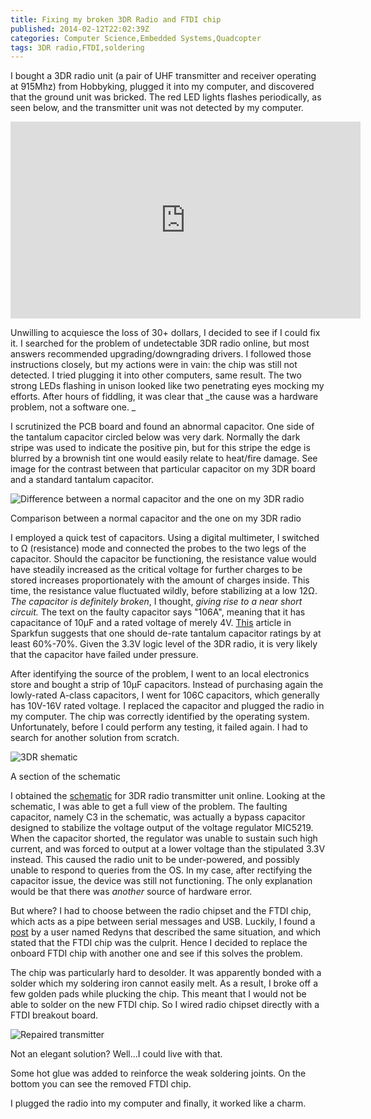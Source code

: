 ```yaml
---
title: Fixing my broken 3DR Radio and FTDI chip
published: 2014-02-12T22:02:39Z
categories: Computer Science,Embedded Systems,Quadcopter
tags: 3DR radio,FTDI,soldering
---
```


I bought a 3DR radio unit (a pair of UHF transmitter and receiver operating at 915Mhz) from Hobbyking, plugged it into my computer, and discovered that the ground unit was bricked. The red LED lights flashes periodically, as seen below, and the transmitter unit was not detected by my computer.

<div class="video-container"><iframe width="560" height="315" src="http://www.youtube-nocookie.com/embed/jfLEBMeVQBc?rel=0" frameborder="0" allowfullscreen="allowfullscreen"></iframe></div>

Unwilling to acquiesce the loss of 30+ dollars, I decided to see if I could fix it. I searched for the problem of undetectable 3DR radio online, but most answers recommended upgrading/downgrading drivers. I followed those instructions closely, but my actions were in vain: the chip was still not detected. I tried plugging it into other computers, same result. The two strong LEDs flashing in unison looked like two penetrating eyes mocking my efforts. After hours of fiddling, it was clear that _the cause was a hardware problem, not a software one. _

I scrutinized the PCB board and found an abnormal capacitor. One side of the tantalum capacitor circled below was very dark. Normally the dark stripe was used to indicate the positive pin, but for this stripe the edge is blurred by a brownish tint one would easily relate to heat/fire damage. See image for the contrast between that particular capacitor on my 3DR board and a standard tantalum capacitor.

![Difference between a normal capacitor and the one on my 3DR radio](https://static.thinkingandcomputing.com/2014/02/ftdi_tan_vs.jpg)

Comparison between a normal capacitor and the one on my 3DR radio

I employed a quick test of capacitors. Using a digital multimeter, I switched to Ω (resistance) mode and connected the probes to the two legs of the capacitor. Should the capacitor be functioning, the resistance value would have steadily increased as the critical voltage for further charges to be stored increases proportionately with the amount of charges inside. This time, the resistance value fluctuated wildly, before stabilizing at a low 12Ω. _The capacitor is definitely broken_, I thought, _giving rise to a near short circuit._ The text on the faulty capacitor says "106A", meaning that it has capacitance of 10µF and a rated voltage of merely 4V. [This](http://www.sparkfun.com/news/1271 "Why You Should De-Rate Capacitors") article in Sparkfun suggests that one should de-rate tantalum capacitor ratings by at least 60%-70%. Given the 3.3V logic level of the 3DR radio, it is very likely that the capacitor have failed under pressure.

After identifying the source of the problem, I went to an local electronics store and bought a strip of 10µF capacitors. Instead of purchasing again the lowly-rated A-class capacitors, I went for 106C capacitors, which generally has 10V-16V rated voltage. I replaced the capacitor and plugged the radio in my computer. The chip was correctly identified by the operating system. Unfortunately, before I could perform any testing, it failed again. I had to search for another solution from scratch.

![3DR shematic](https://static.thinkingandcomputing.com/2014/02/schem.png)

A section of the schematic

I obtained the [schematic](http://cdn.basic-antivirus.com/media/3drradiousb.pdf) for 3DR radio transmitter unit online. Looking at the schematic, I was able to get a full view of the problem. The faulting capacitor, namely C3 in the schematic, was actually a bypass capacitor designed to stabilize the voltage output of the voltage regulator MIC5219\. When the capacitor shorted, the regulator was unable to sustain such high current, and was forced to output at a lower voltage than the stipulated 3.3V instead. This caused the radio unit to be under-powered, and possibly unable to respond to queries from the OS. In my case, after rectifying the capacitor issue, the device was still not functioning. The only explanation would be that there was _another_ source of hardware error.

But where? I had to choose between the radio chipset and the FTDI chip, which acts as a pipe between serial messages and USB. Luckily, I found a [post](http://www.sparkfun.com/products/retired/8772#comment-4eaad844757b7fd35100317f) by a user named Redyns that described the same situation, and which stated that the FTDI chip was the culprit. Hence I decided to replace the onboard FTDI chip with another one and see if this solves the problem.

The chip was particularly hard to desolder. It was apparently bonded with a solder which my soldering iron cannot easily melt. As a result, I broke off a few golden pads while plucking the chip. This meant that I would not be able to solder on the new FTDI chip. So I wired radio chipset directly with a FTDI breakout board.

![Repaired transmitter](https://static.thinkingandcomputing.com/2014/02/ftdi_converter.jpg)

Not an elegant solution? Well...I could live with that.

Some hot glue was added to reinforce the weak soldering joints. On the bottom you can see the removed FTDI chip.

I plugged the radio into my computer and finally, it worked like a charm.
